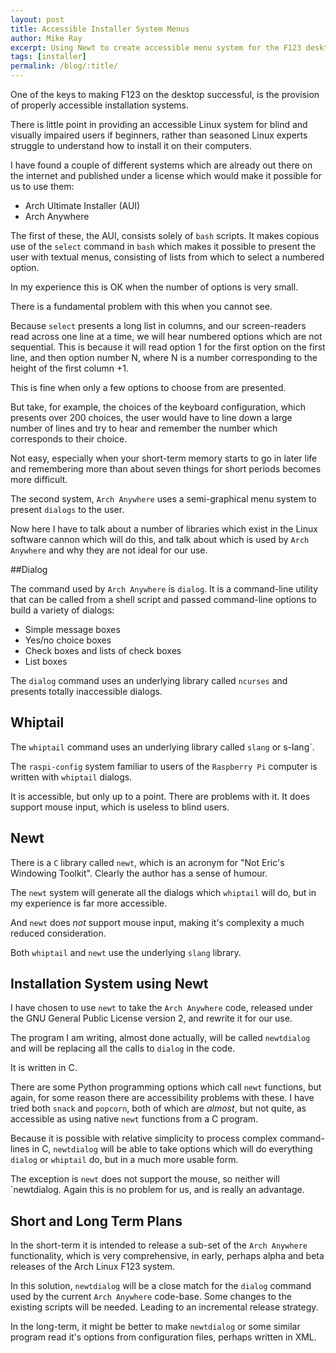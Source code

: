 ```yaml
---
layout: post
title: Accessible Installer System Menus
author: Mike Ray
excerpt: Using Newt to create accessible menu system for the F123 desktop
tags: [installer]
permalink: /blog/:title/
---
```


One of the keys to making F123 on the desktop successful, is the provision of properly accessible installation systems.

There is little point in providing an accessible Linux system for blind and visually impaired users if beginners, rather than seasoned Linux experts struggle to understand how to install it on their computers.

I have found a couple of different systems which are already out there on the internet and published under a license which would make it possible for us to use them:

* Arch Ultimate Installer (AUI)
* Arch Anywhere

The first of these, the AUI, consists solely of `bash` scripts. It makes copious use of the `select` command in `bash` which makes it possible to present the user with textual menus, consisting of lists from which to select a numbered option.

In my experience this is OK when the number of options is very small.

There is a fundamental problem with this when you cannot see.

Because `select` presents a long list in columns, and our screen-readers read across one line at a time, we will hear numbered options which are not sequential. This is because it will read option 1 for the first option on the first line, and then option number N, where N is a number corresponding to the height of the first column +1.

This is fine when only a few options to choose from are presented.

But take, for example, the choices of the keyboard configuration, which presents over 200 choices, the user would have to line down a large number of lines and try to hear and remember the number which corresponds to their choice.

Not easy, especially when your short-term memory starts to go in later life and remembering more than about seven things for short periods becomes more difficult.

The second system, `Arch Anywhere` uses a semi-graphical menu system to present `dialogs` to the user.

Now here I have to talk about a number of libraries which exist in the Linux software cannon which will do this, and talk about which is used by `Arch Anywhere` and why they are not ideal for our use.

##Dialog

The command used by `Arch Anywhere` is `dialog`. It is a command-line utility that can be called from a shell script and passed command-line options to build a variety of dialogs:

* Simple message boxes
* Yes/no choice boxes
* Check boxes and lists of check boxes
* List boxes

The `dialog` command uses an underlying library called `ncurses` and presents totally inaccessible dialogs.

## Whiptail

The `whiptail` command uses an underlying library called `slang` or s-lang`.

The `raspi-config` system familiar to users of the `Raspberry Pi` computer is written with `whiptail` dialogs.

It is accessible, but only up to a point. There are problems with it. It does support mouse input, which is useless to blind users.

## Newt

There is a `C` library called `newt`, which is an acronym for "Not Eric's Windowing Toolkit". Clearly the author has a sense of humour.

The `newt` system will generate all the dialogs which `whiptail` will do, but in my experience is far more accessible.

And `newt` does *not* support mouse input, making it's complexity a much reduced consideration.

Both `whiptail` and `newt` use the underlying `slang` library.

## Installation System using Newt

I have chosen to use `newt` to take the `Arch Anywhere` code, released under the GNU General Public License version 2, and rewrite it for our use.

The program I am writing, almost done actually, will be called `newtdialog` and will be replacing all the calls to `dialog` in the code.

It is written in C.

There are some Python programming options which call `newt` functions, but again, for some reason there are accessibility problems with these. I have tried both `snack` and `popcorn`, both of which are *almost*, but not quite, as accessible as using native `newt` functions from a C program.

Because it is possible with relative simplicity to process complex command-lines in C, `newtdialog` will be able to take options which will do everything `dialog` or `whiptail` do, but in a much more usable form.

The exception is `newt` does not support the mouse, so neither will `newtdialog. Again this is no problem for us, and is really an advantage.

## Short and Long Term Plans

In the short-term it is intended to release a sub-set of the `Arch Anywhere` functionality, which is very comprehensive, in early, perhaps alpha and beta releases of the Arch Linux F123 system.

In this solution, `newtdialog` will be a close match for the `dialog` command used by the current `Arch Anywhere` code-base. Some changes to the existing scripts will be needed. Leading to an incremental release strategy.

In the long-term, it might be better to make `newtdialog` or some similar program read it's options from configuration files, perhaps written in XML.


